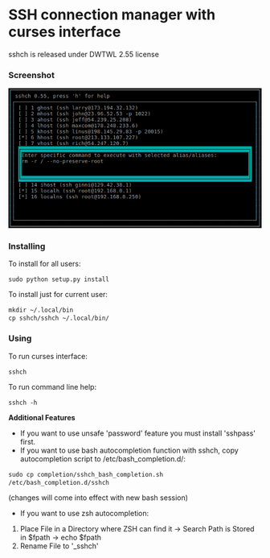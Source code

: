 SSH connection manager with curses interface
======
sshch is released under DWTWL 2.55 license
### Screenshot
![sshch](https://raw.githubusercontent.com/zlaxy/sshch/master/sshch_screenshot.png)
### Installing
To install for all users:
```
sudo python setup.py install
```
To install just for current user:
```
mkdir ~/.local/bin
cp sshch/sshch ~/.local/bin/
```
### Using
To run curses interface:
```
sshch
```
To run command line help:
```
sshch -h
```
**Additional Features**
- If you want to use unsafe 'password' feature you must install 'sshpass' first.
- If you want to use bash autocompletion function with sshch, copy autocompletion script to /etc/bash_completion.d/:
```
sudo cp completion/sshch_bash_completion.sh /etc/bash_completion.d/sshch
```
(changes will come into effect with new bash session)
- If you want to use zsh autocompletion:
1) Place File in a Directory where ZSH can find it
     -> Search Path is Stored in $fpath
     -> echo $fpath
2) Rename File to '_sshch'